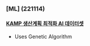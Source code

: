 ### [ML] (221114)
#### [KAMP 생산계획 최적화 AI 데이터셋](https://www.kamp-ai.kr/front/dataset/AiDataDetail.jsp?AI_SEARCH=&page=2&DATASET_SEQ=30&EQUIP_SEL=&GUBUN_SEL=&FILE_TYPE_SEL=&WDATE_SEL=)
- Uses Genetic Algorithm
